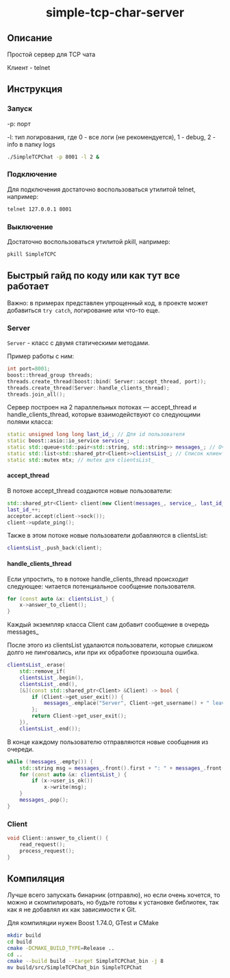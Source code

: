 <h1 align="center">simple-tcp-char-server</h1>

## Описание

Простой сервер для TCP чата

Клиент - telnet

## Инструкция

### Запуск

-p: порт

-l: тип логирования, где 0 - все логи (не рекомендуется), 1 - debug, 2 - info в папку logs

```bash
./SimpleTCPChat -p 8001 -l 2 &
```

### Подключение

Для подключения достаточно воспользоваться утилитой telnet, например:

```bash
telnet 127.0.0.1 8001
```

### Выключение

Достаточно воспользоваться утилитой pkill, например:

```bash
pkill SimpleTCPC
```

## Быстрый гайд по коду или как тут все работает

Важно: в примерах представлен упрощенный код, в проекте может добавиться ```try catch```, логирование или что-то еще.

### Server

```Server``` - класс с двумя статическими методами. 

Пример работы с ним:

```c++
int port=8001;
boost::thread_group threads;
threads.create_thread(boost::bind( Server::accept_thread, port));
threads.create_thread(Server::handle_clients_thread);
threads.join_all();
```

Сервер построен на 2 параллельных потоках — accept_thread и handle_clients_thread,
которые взаимодействуют со следующими полями класса:

```c++
static unsigned long long last_id_; // Для id пользователя
static boost::asio::io_service service_;
static std::queue<std::pair<std::string, std::string>> messages_; // Очередь с новыми сообщениями (ее изменяет только handle_clients_thread)
static std::list<std::shared_ptr<Client>>clientsList_; // Список клиентов (общие данные обоих потоков)
static std::mutex mtx; // mutex для clientsList_
```

#### accept_thread

В потоке accept_thread создаются новые пользователи:

```c++
std::shared_ptr<Client> client(new Client(messages_, service_, last_id_));
last_id_++;
acceptor.accept(client->sock());
client->update_ping();
```

Также в этом потоке новые пользователи добавляются в clientsList:

```c++
clientsList_.push_back(client);
```

#### handle_clients_thread

Если упростить, то в потоке handle_clients_thread происходит следующее:
читается потенциальное сообщение пользователя.

```c++
for (const auto &x: clientsList_) {
    x->answer_to_client();
}
```

Каждый экземпляр класса Client сам добавит сообщение в очередь messages_

После этого из clientsList удалаются пользователи, которые слишком долго не пинговались, или при их обработке произошла
ошибка.

```c++
clientsList_.erase(
    std::remove_if(
    clientsList_.begin(),
    clientsList_.end(),
    [&](const std::shared_ptr<Client> &Client) -> bool {
        if (Client->get_user_exit()) {
            messages_.emplace("Server", Client->get_username() + " leave the chat");
        };
        return Client->get_user_exit();
    }),
    clientsList_.end());
```

В конце каждому пользователю отправляются новые сообщения из очереди.

```c++
while (!messages_.empty()) {
    std::string msg = messages_.front().first + ": " + messages_.front().second;
    for (const auto &x: clientsList_) {
        if (x->user_is_ok())
            x->write(msg);
    }
    messages_.pop();
}
```

### Client

```c++
void Client::answer_to_client() {
    read_request();
    process_request();
}
```

## Компиляция

Лучше всего запускать бинарник (отправлю), но если очень хочется, то можно и скомпилировать, но будьте готовы к
установке библиотек, так как я не добавлял их как зависимости к Git.

Для компиляции нужен Boost 1.74.0, GTest и CMake

```bash
mkdir build
cd build
cmake -DCMAKE_BUILD_TYPE=Release ..
cd ..
cmake --build build --target SimpleTCPChat_bin -j 8
mv build/src/SimpleTCPChat_bin SimpleTCPChat
```
